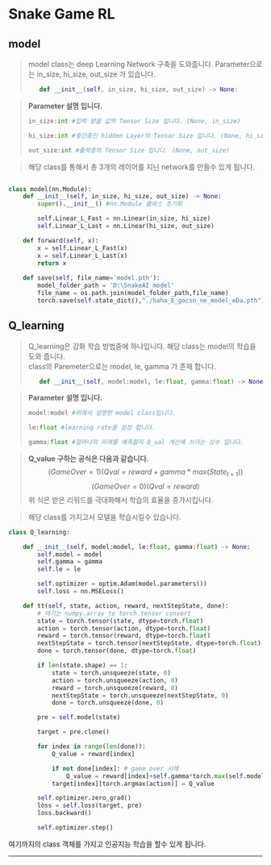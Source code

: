 # Snake Game RL

## model
> model class는 deep Learning Network 구축을 도와줍니다.
> Parameter으로는 in_size, hi_size, out_size 가 있습니다.
> ``` python
>    def __init__(self, in_size, hi_size, out_size) -> None:
> ```

> __Parameter 설명 입니다.__
> ```python
> in_size:int #입력 받을 값의 Tensor Size 입니다. (None, in_size)
>
> hi_size:int #중간층인 hidden Layer의 Tensor Size 입니다. (None, hi_size)
>
> out_size:int #출력층의 Tensor Size 입니다. (None, out_size)
> ```

> 해당 class를 통해서 총 3개의 레이어를 지닌 network를 만들수 있게 됩니다.

``` python 

class model(nn.Module):
    def __init__(self, in_size, hi_size, out_size) -> None:
        super().__init__() #nn.Module 클래스 초기화

        self.Linear_L_Fast = nn.Linear(in_size, hi_size)
        self.Linear_L_Last = nn.Linear(hi_size, out_size)

    def forward(self, x):
        x = self.Linear_L_Fast(x)
        x = self.Linear_L_Last(x)
        return x
    
    def save(self, file_name='model.pth'):
        model_folder_path = 'D:\SnakeAI_model'
        file_name = os.path.join(model_folder_path,file_name)
        torch.save(self.state_dict(),"./haha_E_gocsn_ne_model_eDa.pth")
```

## Q_learning
> Q_learning은 강화 학습 방법중에 하나입니다.
> 해당 class는 model의 학습을 도와 줍니다.<br>
> class의 Paremeter으로는 model, le, gamma 가 존재 합니다.
> ``` python 
>    def __init__(self, model:model, le:float, gamma:float) -> None:
> ```

> __Parameter 설명 입니다.__
> ```python
> model:model #위에서 설명한 model class입니다.
>
> le:float #learning rate을 설정 합니다.
>
> gamma:float #얼마나의 미래를 예측할지 Q_val 계산에 쓰이는 상수 입니다.
> ```

> __Q_value 구하는 공식은 다음과 같습니다.__ <br>
> $$ (GameOver = 1) (Qval = reward + gamma * max(State_{t+1}))$$
>$$ (GameOver = 0) (Qval = reward)$$
>위 식은 받은 리워드를 극대화해서 학습의 효율을 증가시킵니다.

> 해당 class를 가지고서 모델을 학습시킬수 있습니다.
``` python
class Q_learning:

    def __init__(self, model:model, le:float, gamma:float) -> None:
        self.model = model
        self.gamma = gamma
        self.le = le

        self.optimizer = optim.Adam(model.parameters())
        self.loss = nn.MSELoss()

    def tt(self, state, action, reward, nextStepState, done):
        # 여기는 numpy.array to torch.tensor convert
        state = torch.tensor(state, dtype=torch.float)
        action = torch.tensor(action, dtype=torch.float)
        reward = torch.tensor(reward, dtype=torch.float)
        nextStepState = torch.tensor(nextStepState, dtype=torch.float)
        done = torch.tensor(done, dtype=torch.float)

        if len(state.shape) == 1:
            state = torch.unsqueeze(state, 0)
            action = torch.unsqueeze(action, 0)
            reward = torch.unsqueeze(reward, 0)
            nextStepState = torch.unsqueeze(nextStepState, 0)
            done = torch.unsqueeze(done, 0)

        pre = self.model(state)

        target = pre.clone()

        for index in range(len(done)):
            Q_value = reward[index]

            if not done[index]: # game over 시에
                Q_value = reward[index]+self.gamma*torch.max(self.model(nextStepState))
            target[index][torch.argmax(action)] = Q_value

        self.optimizer.zero_grad()
        loss = self.loss(target, pre)
        loss.backward()

        self.optimizer.step()
```
여기까지의 class 객체를 가지고 인공지능 학습을 할수 있게 됩니다.
___
